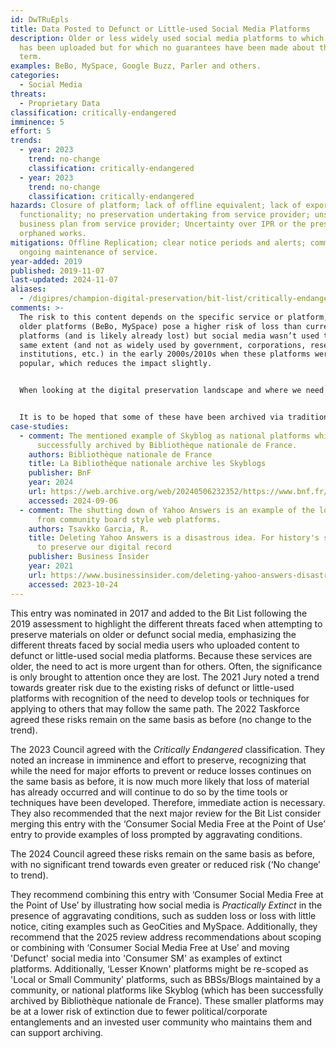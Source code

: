 ```yaml
---
id: DwTRuEpls
title: Data Posted to Defunct or Little-used Social Media Platforms
description: Older or less widely used social media platforms to which content
  has been uploaded but for which no guarantees have been made about the long
  term.
examples: BeBo, MySpace, Google Buzz, Parler and others.
categories:
  - Social Media
threats:
  - Proprietary Data
classification: critically-endangered
imminence: 5
effort: 5
trends:
  - year: 2023
    trend: no-change
    classification: critically-endangered
  - year: 2023
    trend: no-change
    classification: critically-endangered
hazards: Closure of platform; lack of offline equivalent; lack of export
  functionality; no preservation undertaking from service provider; unstable
  business plan from service provider; Uncertainty over IPR or the presence of
  orphaned works.
mitigations: Offline Replication; clear notice periods and alerts; committed
  ongoing maintenance of service.
year-added: 2019
published: 2019-11-07
last-updated: 2024-11-07
aliases:
  - /digipres/champion-digital-preservation/bit-list/critically-endangered/bitlist-data-on-defunct-social-media
comments: >-
  The risk to this content depends on the specific service or platform, but
  older platforms (BeBo, MySpace) pose a higher risk of loss than current
  platforms (and is likely already lost) but social media wasn’t used to the
  same extent (and not as widely used by government, corporations, research
  institutions, etc.) in the early 2000s/2010s when these platforms were
  popular, which reduces the impact slightly.


  When looking at the digital preservation landscape and where we need to apply effort as well as resources, defunct early social media spaces are not high on the list; but, when considering how contemporary social media channels could become defunct, it becomes a different conversation because of how intrinsically tied they are to political discourse and influencing political opinion


  It is to be hoped that some of these have been archived via traditional web archiving, and so the remnants of these sites can be found in bits and pieces in various web archives, but it may be too late to save some of the content that is likely already lost. If some of this is still available, there may be hope in trying to preserve, but it may be difficult if the platforms are not willing to share data or work with preservationists. ArchiveTeam has stepped in here too. There is undoubtedly a story here that could be used as a call for arms to raise awareness about the preservation of current social media platforms too.
case-studies:
  - comment: The mentioned example of Skyblog as national platforms which has been
      successfully archived by Bibliothèque nationale de France.
    authors: Bibliothèque nationale de France
    title: La Bibliothèque nationale archive les Skyblogs
    publisher: BnF
    year: 2024
    url: https://web.archive.org/web/20240506232352/https://www.bnf.fr/fr/la-bibliotheque-nationale-archive-les-skyblogs
    accessed: 2024-09-06
  - comment: The shutting down of Yahoo Answers is an example of the loss of content
      from community board style web platforms.
    authors: Tsavkko Garcia, R.
    title: Deleting Yahoo Answers is a disastrous idea. For history's sake, we need
      to preserve our digital record
    publisher: Business Insider
    year: 2021
    url: https://www.businessinsider.com/deleting-yahoo-answers-disastrous-idea-preserve-our-digital-record-2021-4?r=US&IR=T
    accessed: 2023-10-24
---
```

This entry was nominated in 2017 and added to the Bit List following the 2019 assessment to highlight the different threats faced when attempting to preserve materials on older or defunct social media, emphasizing the different threats faced by social media users who uploaded content to defunct or little-used social media platforms. Because these services are older, the need to act is more urgent than for others. Often, the significance is only brought to attention once they are lost. The 2021 Jury noted a trend towards greater risk due to the existing risks of defunct or little-used platforms with recognition of the need to develop tools or techniques for applying to others that may follow the same path. The 2022 Taskforce agreed these risks remain on the same basis as before (no change to the trend).

The 2023 Council agreed with the *Critically Endangered* classification. They noted an increase in imminence and effort to preserve, recognizing that while the need for major efforts to prevent or reduce losses continues on the same basis as before, it is now much more likely that loss of material has already occurred and will continue to do so by the time tools or techniques have been developed. Therefore, immediate action is necessary. They also recommended that the next major review for the Bit List consider merging this entry with the ‘Consumer Social Media Free at the Point of Use’ entry to provide examples of loss prompted by aggravating conditions.

The 2024 Council agreed these risks remain on the same basis as before, with no significant trend towards even greater or reduced risk (‘No change’ to trend).

They recommend combining this entry with ‘Consumer Social Media Free at the Point of Use’ by illustrating how social media is *Practically Extinct* in the presence of aggravating conditions, such as sudden loss or loss with little notice, citing examples such as GeoCities and MySpace. Additionally, they recommend that the 2025 review address recommendations about scoping or combining with ‘Consumer Social Media Free at Use’ and moving 'Defunct' social media into 'Consumer SM' as examples of extinct platforms. Additionally, ‘Lesser Known' platforms might be re-scoped as 'Local or Small Community' platforms, such as BBSs/Blogs maintained by a community, or national platforms like Skyblog (which has been successfully archived by Bibliothèque nationale de France). These smaller platforms may be at a lower risk of extinction due to fewer political/corporate entanglements and an invested user community who maintains them and can support archiving.
